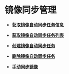 # 镜像同步管理<a name="swr_02_0226"></a>

 

-   **[获取镜像自动同步任务信息](获取镜像自动同步任务信息.md)**  

-   **[获取镜像自动同步任务列表](获取镜像自动同步任务列表.md)**  

-   **[创建镜像自动同步任务](创建镜像自动同步任务.md)**  

-   **[删除镜像自动同步任务](删除镜像自动同步任务.md)**  

-   **[手动同步镜像](手动同步镜像.md)**  


